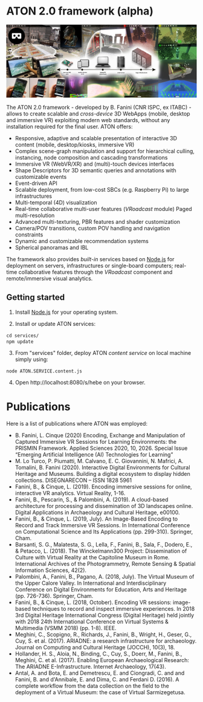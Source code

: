 # ATON 2.0 framework (alpha)

![Header](./res/aton2-header.jpg)

The ATON 2.0 framework - developed by B. Fanini (CNR ISPC, ex ITABC) - allows to create scalable and *cross-device* 3D WebApps (mobile, desktop and immersive VR) exploiting modern web standards, without any installation required for the final user. ATON offers:
* Responsive, adaptive and scalable presentation of interactive 3D content (mobile, desktop/kiosks, immersive VR)
* Complex scene-graph manipulation and support for hierarchical culling, instancing, node composition and cascading transformations
* Immersive VR (WebVR/XR) and (multi)-touch devices interfaces
* Shape Descriptors for 3D semantic queries and annotations with customizable events
* Event-driven API
* Scalable deployment, from low-cost SBCs (e.g. Raspberry Pi) to large infrastructures
* Multi-temporal (4D) visualization
* Real-time collaborative multi-user features (*VRoadcast* module)
Paged multi-resolution
* Advanced multi-texturing, PBR features and shader customization
* Camera/POV transitions, custom POV handling and navigation constraints
* Dynamic and customizable recommendation systems
* Spherical panoramas and IBL

The framework also provides *built-in* services based on [Node.js](https://nodejs.org/) for deployment on servers, infrastructures or single-board computers; real-time collaborative features through the *VRoadcast* component and remote/immersive visual analytics.

## Getting started
1) Install [Node.js](https://nodejs.org/) for your operating system.

2) Install or update ATON services:
```
cd services/
npm update
```

3) From "services" folder, deploy ATON *content service* on local machine simply using:
```
node ATON.SERVICE.content.js
```

4) Open http://localhost:8080/s/hebe on your browser.

# Publications
Here is a list of publications where ATON was employed:

* B. Fanini, L. Cinque (2020) Encoding, Exchange and Manipulation of Captured Immersive VR Sessions for Learning Environments: the PRISMIN Framework. Applied Sciences 2020, 10, 2026. Special Issue “Emerging Artificial Intelligence (AI) Technologies for Learning”
* M. Lo Turco, P. Piumatti, M. Calvano, E. C. Giovannini, N. Mafrici, A. Tomalini, B. Fanini (2020). Interactive Digital Environments for Cultural Heritage and Museums. Building a digital ecosystem to display hidden collections. DISEGNARECON – ISSN 1828 5961
* Fanini, B., & Cinque, L. (2019). Encoding immersive sessions for online, interactive VR analytics. Virtual Reality, 1-16.
* Fanini, B., Pescarin, S., & Palombini, A. (2019). A cloud-based architecture for processing and dissemination of 3D landscapes online. Digital Applications in Archaeology and Cultural Heritage, e00100.
* Fanini, B., & Cinque, L. (2019, July). An Image-Based Encoding to Record and Track Immersive VR Sessions. In International Conference on Computational Science and Its Applications (pp. 299-310). Springer, Cham.
* Barsanti, S. G., Malatesta, S. G., Lella, F., Fanini, B., Sala, F., Dodero, E., & Petacco, L. (2018). The Winckelmann300 Project: Dissemination of Culture with Virtual Reality at the Capitoline Museum in Rome. International Archives of the Photogrammetry, Remote Sensing & Spatial Information Sciences, 42(2).
* Palombini, A., Fanini, B., Pagano, A. (2018, July). The Virtual Museum of the Upper Calore Valley. In International and Interdisciplinary Conference on Digital Environments for Education, Arts and Heritage (pp. 726-736). Springer, Cham.
* Fanini, B., & Cinque, L. (2018, October). Encoding VR sessions: image-based techniques to record and inspect immersive experiences. In 2018 3rd Digital Heritage International Congress (Digital Heritage) held jointly with 2018 24th International Conference on Virtual Systems & Multimedia (VSMM 2018) (pp. 1-8). IEEE.
* Meghini, C., Scopigno, R., Richards, J., Fanini, B., Wright, H., Geser, G., Cuy, S. et al. (2017). ARIADNE: a research infrastructure for archaeology. Journal on Computing and Cultural Heritage (JOCCH), 10(3), 18.
* Hollander, H. S., Aloia, N., Binding, C., Cuy, S., Doerr, M., Fanini, B., Meghini, C. et al. (2017). Enabling European Archaeological Research: The ARIADNE E-Infrastructure. Internet Archaeology, 17(43).
* Antal, A. and Bota, E. and Demetrescu, E. and Ciongradi, C. and and Fanini, B. and d'Annibale, E. and Dima, C. and Ferdani D. (2016). A complete workflow from the data collection on the field to the deployment of a Virtual Museum: the case of Virtual Sarmizegetusa.

